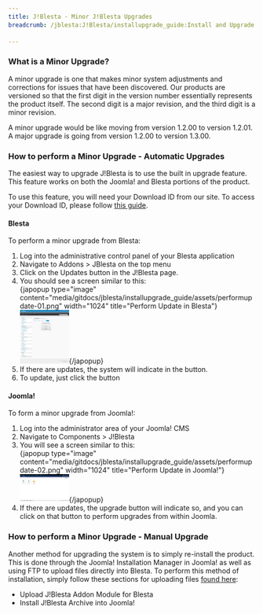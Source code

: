 ```yaml
---
title: J!Blesta - Minor J!Blesta Upgrades
breadcrumb: /jblesta:J!Blesta/installupgrade_guide:Install and Upgrade Guide/minor:Minor J!Blesta Upgrades/

---
```


### What is a Minor Upgrade?

A minor upgrade is one that makes minor system adjustments and corrections for issues that have been discovered.  Our products are versioned so that the first digit in the version number essentially represents the product itself.  The second digit is a major revision, and the third digit is a minor revision.

A minor upgrade would be like moving from version 1.2.00 to version 1.2.01.  A major upgrade is going from version 1.2.00 to version 1.3.00.

### How to perform a Minor Upgrade - Automatic Upgrades

The easiest way to upgrade J!Blesta is to use the built in upgrade feature.  This feature works on both the Joomla! and Blesta portions of the product.

To use this feature, you will need your Download ID from our site.  To access your Download ID, please follow [this guide](jblesta/howtoguides/accessdownloadid.md).

#### Blesta

To perform a minor upgrade from Blesta:

1. Log into the administrative control panel of your Blesta application
2. Navigate to Addons > JBlesta on the top menu
3. Click on the Updates button in the J!Blesta page.
4. You should see a screen similar to this: <br />{japopup type="image" content="media/gitdocs/jblesta/installupgrade_guide/assets/performupdate-01.png" width="1024" title="Perform Update in Blesta"}<img src="assets/performupdate-01.png" width="100px" />{/japopup}
5. If there are updates, the system will indicate in the button.
6. To update, just click the button

#### Joomla!

To form a minor upgrade from Joomla!:

1. Log into the administrator area of your Joomla! CMS
2. Navigate to Components > J!Blesta
3. You will see a screen similar to this: <br />{japopup type="image" content="media/gitdocs/jblesta/installupgrade_guide/assets/performupdate-02.png" width="1024" title="Perform Update in Joomla!"}<img src="assets/performupdate-02.png" width="100px" />{/japopup}
4. If there are updates, the upgrade button will indicate so, and you can click on that button to perform upgrades from within Joomla.

### How to perform a Minor Upgrade - Manual Upgrade

Another method for upgrading the system is to simply re-install the product.  This is done through the Joomla! Installation Manager in Joomla! as well as using FTP to upload files directly into Blesta.  To perform this method of installation, simply follow these sections for uploading files [found here](jblesta/installupgrade_guide/newinstalls.md):

* Upload J!Blesta Addon Module for Blesta
* Install J!Blesta Archive into Joomla!